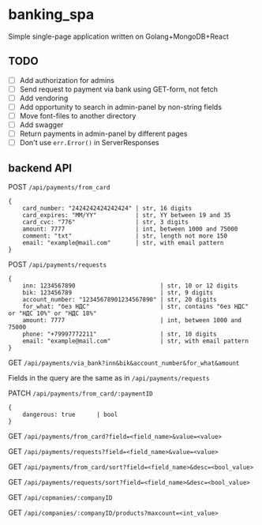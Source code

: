 # banking_spa
Simple single-page application written on Golang+MongoDB+React

## TODO
- [ ] Add authorization for admins
- [ ] Send request to payment via bank using GET-form, not fetch
- [ ] Add vendoring
- [ ] Add opportunity to search in admin-panel by non-string fields
- [ ] Move font-files to another directory
- [ ] Add swagger
- [ ] Return payments in admin-panel by different pages
- [ ] Don't use `err.Error()` in ServerResponses

## backend API
POST `/api/payments/from_card`
```
{
    card_number: "2424242424242424" | str, 16 digits
    card_expires: "MM/YY"           | str, YY between 19 and 35
    card_cvc: "776"                 | str, 3 digits
    amount: 7777                    | int, between 1000 and 75000
    comment: "txt"                  | str, length not more 150
    email: "example@mail.com"       | str, with email pattern
}
```

POST `/api/payments/requests`
```
{
    inn: 1234567890                        | str, 10 or 12 digits
    bik: 123456789                         | str, 9 digits
    account_number: "12345678901234567890" | str, 20 digits
    for_what: "без НДС"                    | str, contains "без НДС" or "НДС 10%" or "НДС 18%"
    amount: 7777                           | int, between 1000 and 75000
    phone: "+79997772211"                  | str, 10 digits
    email: "example@mail.com"              | str, with email pattern
}
```

GET `/api/payments/via_bank?inn&bik&account_number&for_what&amount`

Fields in the query are the same as in `/api/payments/requests`

PATCH `/api/payments/from_card/:paymentID`
```
{
    dangerous: true      | bool
}
```

GET `/api/payments/from_card?field=<field_name>&value=<value>`

GET `/api/payments/requests?field=<field_name>&value=<value>`

GET `/api/payments/from_card/sort?field=<field_name>&desc=<bool_value>`

GET `/api/payments/requests/sort?field=<field_name>&desc=<bool_value>`

GET `/api/copmanies/:companyID`

GET `/api/companies/:companyID/products?maxcount=<int_value>`
